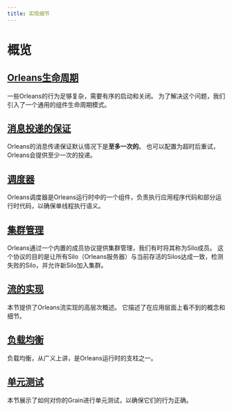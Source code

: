 ```yaml
---
title: 实现细节
---
```

# 概览

## [Orleans生命周期](orleans_lifecycle.md)

一些Orleans的行为足够复杂，需要有序的启动和关闭。
为了解决这个问题，我们引入了一个通用的组件生命周期模式。

## [消息投递的保证](messaging_delivery_guarantees.md)

Orleans的消息传递保证默认情况下是**至多一次的**。
也可以配置为超时后重试，Orleans会提供至少一次的投递。

## [调度器](scheduler.md)

Orleans调度器是Orleans运行时中的一个组件，负责执行应用程序代码和部分运行时代码，以确保单线程执行语义。

## [集群管理](cluster_management.md)

Orleans通过一个内置的成员协议提供集群管理，我们有时将其称为Silo成员。
这个协议的目的是让所有Silo（Orleans服务器）与当前存活的Silos达成一致，检测失败的Silo，并允许新Silo加入集群。

## [流的实现](streams_implementation/index.md)

本节提供了Orleans流实现的高层次概述。
它描述了在应用层面上看不到的概念和细节。

## [负载均衡](load_balancing.md)

负载均衡，从广义上讲，是Orleans运行时的支柱之一。

## [单元测试](testing.md)

本节展示了如何对你的Grain进行单元测试，以确保它们的行为正确。